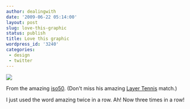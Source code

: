 ```yaml
---
author: dealingwith
date: '2009-06-22 05:14:00'
layout: post
slug: love-this-graphic
status: publish
title: Love this graphic
wordpress_id: '3240'
categories:
 - design
 - twitter
---
```


[![][1]][2]


From the amazing [iso50][3]. (Don't miss his amazing [Layer Tennis][4] match.)


I just used the word amazing twice in a row. Ah! Now three times in a row!


   [1]: http://blog.iso50.com/wp-content/uploads/2009/04/iso50-on-twitter-icc.jpg

   [2]: http://twitter.com/iso50

   [3]: http://blog.iso50.com/

   [4]: http://layertennis.com/090619b/index.php

   

